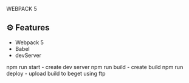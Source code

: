 WEBPACK 5

## ⚙️ Features
- Webpack 5
- Babel
- devServer

npm run start - create dev server
npm run build - create build
npm run deploy - upload build to beget using ftp 
